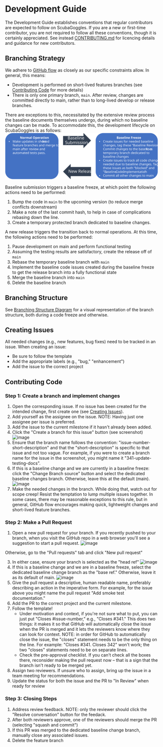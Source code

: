# Development Guide
The Development Guide establishes conventions that regular contributors are expected to follow on ScubaGoggles. If you are a new or first-time contributor, you are not required to follow all these conventions, though it is certainly appreciated. See instead [CONTRIBUTING.md](CONTRIBUTING.md) for licencing details and guidance for new contributors.

## Branching Strategy
We adhere to [GitHub flow](https://docs.github.com/en/get-started/using-github/github-flow) as closely as our specific constraints allow. In general, this means:
- Development is performed on short-lived features branches (see [Contributing Code](#contributing-code) for more details)
- There is only one primary branch, `main`. After review, changes are committed directly to main, rather than to long-lived develop or release branches.

There are exceptions to this, necessitated by the extensive review process the baseline documents themselves undergo, during which no baseline changes can be made.
To accommodate this, the development lifecycle on ScubaGoggles is as follows:
![image](/docs/images/scubagoggles_lifecycle.svg)


Baseline submission triggers a baseline freeze, at which point the following actions need to be performed:
1. Bump the code in `main` to the upcoming version (to reduce merge conflicts downstream)
2. Make a note of the last commit hash, to help in case of complications rebasing down the line.
3. Create a temporary protected branch dedicated to baseline changes.

A new release triggers the transition back to normal operations. At this time, the following actions need to be performed:
1. Pause development on main and perform functional testing
2. Assuming the testing results are satisfactory, create the release off of `main`
3. Rebase the temporary baseline branch with `main`
4. Implement the baseline code issues created during the baseline freeze to get the release branch into a fully functional state
5. Merge the baseline branch into `main`
6. Delete the baseline branch

## Branching Structure
See [Branching Structure Diagram](BRANCHINGSTRUCTURE.md) for a visual representation of the branch structure, both during a code freeze and otherwise.

## Creating Issues
All needed changes (e.g., new features, bug fixes) need to be tracked in an issue. When creating an issue:
- Be sure to follow the template
- Add the appropriate labels (e.g., "bug," "enhancement")
- Add the issue to the correct project

## Contributing Code
### Step 1: Create a branch and implement changes
1. Open the corresponding issue. If no issue has been created for the intended change, first create one (see [Creating Issues](#creating-issues)).
2. Add yourself as the assignee on the issue. NOTE: Having just one assignee per issue is preferred.
3. Add the issue to the current milestone if it hasn't already been added.
4. Click the "Create a branch for this issue" button (see screenshot)
![image](https://github.com/user-attachments/assets/4dbaf33b-ff53-48b3-aa39-74c97094dfbc)
6. Ensure that the branch name follows the convention: "issue-number-short-description" and that the "short-description" is specific to that issue and not too vague.
For example, if you were to create a branch name for the issue in the screenshot, you might name it "341-update-testing-docs".
7. If this is a baseline change and we are currently in a baseline freeze: click the "Change Branch source" button and select the dedicated baseline changes branch.
Otherwise, leave this at the default (main).
![image](https://github.com/user-attachments/assets/e3cafc21-9400-44f5-b7ab-2a21e63772c1)
9. Make the needed changes in the branch. While doing that, watch out for scope creep! Resist the temptation to lump multiple issues together.
In some cases, there may be reasonable exceptions to this rule, but in general, GitHub flow encourages making quick, lightweight changes and short-lived feature branches.

### Step 2: Make a Pull Request
1. Open a new pull request for your branch. If you recently pushed to your branch, when you visit the GitHub repo in a web browser you'll see a suggestion to start a pull request.
![image](https://github.com/user-attachments/assets/e6de2e67-6fd6-4d30-8c5b-790151ea906b)


Otherwise, go to the "Pull requests" tab and click "New pull request"

3. In either case, ensure your branch is selected as the "head ref"
![image](https://github.com/user-attachments/assets/8b3c2e73-6b64-49bf-a993-797f4d975da3)
4. If this is a baseline change and we are in a baseline freeze, select the dedicated baseline change branch as the "base ref." Otherwise, leave it as its default of main.
![image](https://github.com/user-attachments/assets/0779cdbb-b888-463a-9cc8-35a16a1735ee)
5. Give the pull request a descriptive, human readable name, preferably describing an action in the imperative form.
For example, for the issue above you might name the pull request "Add smoke test documentation."
6. Add the PR to the correct project and the current milestone.
7. Follow the template!
    - Under motivation and context, if you're not sure what to put, you can just put "Closes #issue-number," e.g., "Closes #341."
This does two things: it makes it so that GitHub will automatically close the issue when the PR is merged and it lets the reviewers know where they can look for context.
NOTE: in order for GitHub to automatically close the issue, the "closes" statement needs to be the only thing on the line. For example: "Closes #341. Closes 342" won't work;
the two "closes" statements need to be on separate lines.
    - Check the pre-approval checklist. If you can't check all the boxes there, reconsider making the pull request now – that is a sign that the branch isn't ready to be merged yet.
8. Assign two reviewers. If unsure who to assign, bring up the issue in a team meeting for recommendations.
9. Update the status for both the issue and the PR to "In Review" when ready for review

### Step 3: Closing Steps
1. Address review feedback. NOTE: only the reviewer should click the "Resolve conversation" button for the feedack.
2. After both reviewers approve, one of the reviewers should merge the PR (selecting "squash and commit")
3. If this PR was merged to the dedicated baseline change branch, manually close any associated issues.
4. Delete the feature branch
